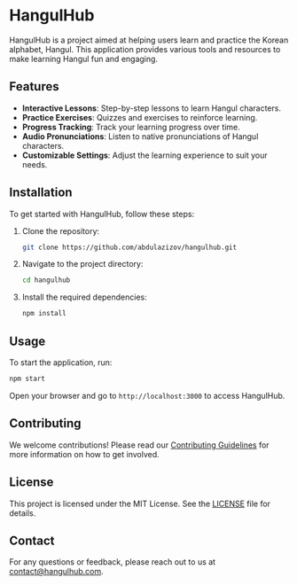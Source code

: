 # HangulHub

HangulHub is a project aimed at helping users learn and practice the Korean alphabet, Hangul. This application provides various tools and resources to make learning Hangul fun and engaging.

## Features

- **Interactive Lessons**: Step-by-step lessons to learn Hangul characters.
- **Practice Exercises**: Quizzes and exercises to reinforce learning.
- **Progress Tracking**: Track your learning progress over time.
- **Audio Pronunciations**: Listen to native pronunciations of Hangul characters.
- **Customizable Settings**: Adjust the learning experience to suit your needs.

## Installation

To get started with HangulHub, follow these steps:

1. Clone the repository:
    ```bash
    git clone https://github.com/abdulazizov/hangulhub.git
    ```
2. Navigate to the project directory:
    ```bash
    cd hangulhub
    ```
3. Install the required dependencies:
    ```bash
    npm install
    ```

## Usage

To start the application, run:
```bash
npm start
```

Open your browser and go to `http://localhost:3000` to access HangulHub.

## Contributing

We welcome contributions! Please read our [Contributing Guidelines](CONTRIBUTING.md) for more information on how to get involved.

## License

This project is licensed under the MIT License. See the [LICENSE](LICENSE) file for details.

## Contact

For any questions or feedback, please reach out to us at [contact@hangulhub.com](mailto:contact@hangulhub.com).

